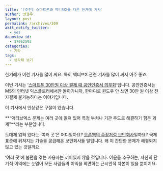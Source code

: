```yaml
---
title: '[추천] 스마트폰과 액티브X를 다룬 한겨레 기사'
author: 안형우
layout: post
permalink: /archives/309
aktt_notify_twitter:
  - yes
daumview_id:
  - 37062593
categories:
  - 기타
tags:
  - 생각해 보기
---
```

한겨레가 이런 기사를 많이 써요. 특히 액티브X 관련 기사를 많이 써서 아주 좋죠.

이번 기사는 &#8216;<a href="http://www.hani.co.kr/arti/economy/economy_general/405716.html" target="_blank">스마트폰 30만원 이상 결제 때 공인인증서 의무화</a>&#8216;입니다. 공인인증서는 MS의 인터넷 익스플로러에서만 돌아가니까, 한마디로 윈도우 안 쓰면 30만 원 이상 전자결제 불가능하다는 이야기입니다.

이 기사에서 인상깊은 구절이 있습니다.

**“액티브엑스 문제는 여러 곳에 얽혀 있어 특정 부처나 기관 주도로 해결하기 힘든 과제”**라는 부분입니다.

도대체 얽혀 있다는 &#8216;여러 곳&#8217;은 어디일까요? <a href="http://openweb.or.kr/?p=2537" target="_blank">오픈웹의 주장처럼 보안회사</a>일까요? 국제 표준에 뒤쳐지는 기술을 공급해온 보안회사들 말입니다. 왜 이 간단한 문제가 해결되지 않고 있는 것일까요.

&#8216;여러 곳&#8217;에 불편을 겪는 사용자는 끼어있지 않을 것입니다. 이윤을 추구하는, 자신의 단기적 이익에는 눈멀어 모든 사람들의 이익을 외면하는 근시안적 자본이 있을 뿐이지요.